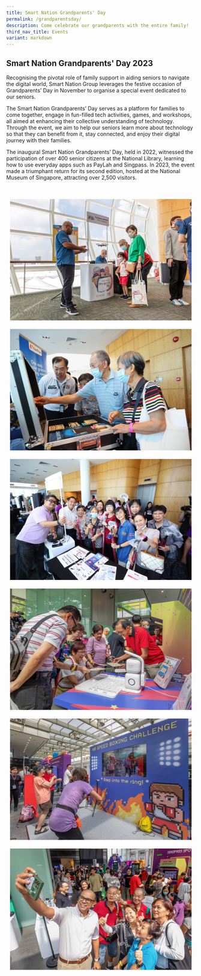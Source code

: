 ```yaml
---
title: Smart Nation Grandparents' Day
permalink: /grandparentsday/
description: Come celebrate our grandparents with the entire family!
third_nav_title: Events
variant: markdown
---
```

## Smart Nation Grandparents' Day 2023

Recognising the pivotal role of family support in aiding seniors to navigate the digital world, Smart Nation Group leverages the festive occasion of Grandparents’ Day in November to organise a special event dedicated to our seniors.  

The Smart Nation Grandparents’ Day serves as a platform for families to come together, engage in fun-filled tech activities, games, and workshops, all aimed at enhancing their collective understanding of technology. Through the event, we aim to help our seniors learn more about technology so that they can benefit from it, stay connected, and enjoy their digital journey with their families.

The inaugural Smart Nation Grandparents’ Day, held in 2022, witnessed the participation of over 400 senior citizens at the National Library, learning how to use everyday apps such as PayLah and Singpass. In 2023, the event made a triumphant return for its second edition, hosted at the National Museum of Singapore, attracting over 2,500 visitors.

<div style="padding: 25px 0px 0px 0px;"></div>

<div class="row" style="padding: 0px 0px 0px 0px;">
	
<div class="col" style="padding: 10px 10px 10px 10px;"><a href="/images/community/events/SN_GPD_01.jpeg"><img src="/images/community/events/SN_GPD_01.jpeg" alt="Smart Nation Grandparents’ Day"></a></div>	

<div class="col" style="padding: 10px 10px 10px 10px;"><a href="/images/community/events/SN_GPD_02.jpeg"><img src="/images/community/events/SN_GPD_02.jpeg" alt="Smart Nation Grandparents’ Day"></a></div>	

<div class="col" style="padding: 10px 10px 10px 10px;"><a href="/images/community/events/SN_GPD_03.jpeg"><img src="/images/community/events/SN_GPD_03.jpeg" alt="Smart Nation Grandparents’ Day"></a></div>	

</div>

<div class="row" style="padding: 0px 0px 0px 0px;">
	
<div class="col" style="padding: 10px 10px 10px 10px;"><a href="/images/community/events/SN_GPD_04.jpeg"><img src="/images/community/events/SN_GPD_04.jpeg" alt="Smart Nation Grandparents’ Day"></a></div>	

<div class="col" style="padding: 10px 10px 10px 10px;"><a href="/images/community/events/SN_GPD_05.jpeg"><img src="/images/community/events/SN_GPD_05.jpeg" alt="Smart Nation Grandparents’ Day"></a></div>	

<div class="col" style="padding: 10px 10px 10px 10px;"><a href="/images/community/events/SN_GPD_06.jpeg"><img src="/images/community/events/SN_GPD_06.jpeg" alt="Smart Nation Grandparents’ Day"></a></div>	

</div>